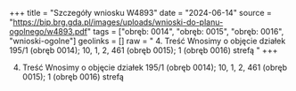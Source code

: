 +++
title = "Szczegóły wniosku W4893"
date = "2024-06-14"
source = "https://bip.brg.gda.pl/images/uploads/wnioski-do-planu-ogolnego/w4893.pdf"
tags = ["obręb: 0014", "obręb: 0015", "obręb: 0016", "wnioski-ogolne"]
geolinks = []
raw = " 4. Treść Wnosimy o objęcie działek 195/1 (obręb 0014); 10, 1, 2, 461 (obręb 0015); 1 (obręb 0016) strefą "
+++


4. Treść Wnosimy o objęcie działek 195/1 (obręb 0014); 10, 1, 2, 461 (obręb 0015); 1 (obręb 0016) strefą



